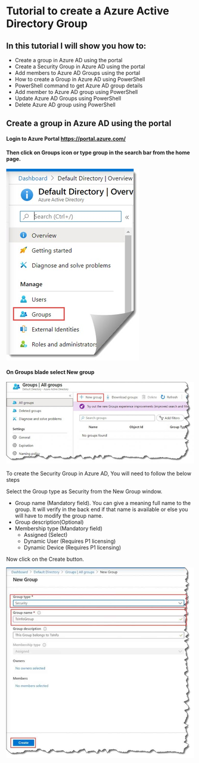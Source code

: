 # Tutorial to create a Azure Active Directory Group

## In this tutorial I will show you how to:
- Create a group in Azure AD using the portal
- Create a Security Group in Azure AD using the portal
- Add members to Azure AD Groups using the portal
- How to create a Group in Azure AD using PowerShell
- PowerShell command to get Azure AD group details
- Add member to Azure AD group using PowerShell
- Update Azure AD Groups using PowerShell
- Delete Azure AD group using PowerShell

## Create a group in Azure AD using the portal

#### Login to Azure Portal https://portal.azure.com/ 

#### Then click on Groups icon or type group in the search bar from the home page.

![GitHub Logo](/Create-a-group-and-add-members-in-Azure-Active-Directory.jpg)

#### On Groups blade select New group

![GitHub Logo](/how-to-Create-a-group-and-add-members-in-Azure-Active-Directory-1-768x333.jpg)

To create the Security Group in Azure AD, You will need to follow the below steps

Select the Group type as Security from the New Group window.
- Group name (Mandatory field). You can give a meaning full name to the group. It will verify in the back end if that name is available or else you will have to modify the group   name.
- Group description(Optional)
- Membership type (Mandatory field)
  - Assigned (Select)
  - Dynamic User (Requires P1 licensing) 
  - Dynamic Device (Requires P1 licensing) 
  
Now click on the Create button.

![GitHub Logo](/Create-a-group-in-Azure-active-directory-768x778.jpg)

